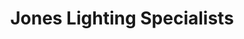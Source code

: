 ---
title: "Jones Lighting Specialists"
url: /mount-washington/jones-lighting-specialists/
shop: furniture
---